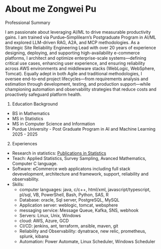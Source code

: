 # About me Zongwei Pu
Professional Summary

I am passionate about leveraging AI/ML to drive measurable productivity gains. I am trained via Purdue–Simplilearn’s Postgraduate Program in AI/ML and explored LLM-driven RAG, A2A, and MCP methodologies.
As a Strategic Site Reliability Engineering Lead with over 20 years of experience designing, deploying, and supporting high-availability e-commerce platforms, I architect and optimize enterprise-scale systems—defining critical use cases, enhancing user experience, and ensuring reliability across AWS environments and middleware stacks (WebLogic, WebSphere, Tomcat). Equally adept in both Agile and traditional methodologies, I oversee end-to-end project lifecycles—from requirements analysis and estimation through development, testing, and production support—while championing automation and observability strategies that reduce costs and proactively safeguard platform health.

1. Education Background
  - BS in Mathematics 
  - MS in Statistics 
  - MS in Computer Science and Information
  - Purdue University - Post Graduate Program in AI and Machine Learning 2025 - 2025
2. Experiences
  - Research in statistics: [Publications in Statistics](https://scholar.google.com/scholar?hl=en&as_sdt=0%2C10&q=%22Zongwei+Pu%22&btnG=)
  - Teach: Applied Statistics, Survey Sampling, Avanced Mathematics, Computer C language.
  - Software: eCommerce web applicatons including full stack devevelopment, architecture and framework, support, reliability and observability.
  - Skills:
    - computer languages: java, c/c++, html/xml, javascript/typescript, pl/sql, VB, PowerShell, Bash, Python, SAS, R
    - Database: oracle, Sql server, PostgreSQL, MySQL
    - Application server: weblogic, tomcat, websphere
    - messaging service: Message Queue, Kafka, SNS, webhook
    - Servers: Linux, Unix, Windows
    - cloud: AWS, Azure, GCD
    - CI/CD: jenkins, ant, terraform, ansible, maven, git
    - Reliability and Observability: dynatrace, new relic, prometheus, splunk, kibana
    - Automation: Power Automate, Linux Scheduler, Windows Scheduler
    
